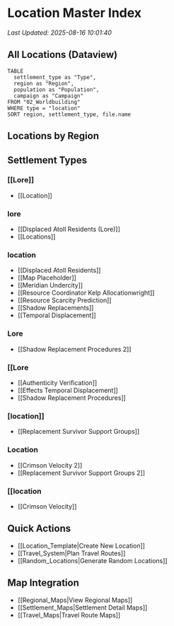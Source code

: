 # Location Master Index

*Last Updated: 2025-08-16 10:01:40*

## All Locations (Dataview)
```dataview
TABLE
  settlement_type as "Type",
  region as "Region",
  population as "Population",
  campaign as "Campaign"
FROM "02_Worldbuilding"
WHERE type = "location"
SORT region, settlement_type, file.name
```

## Locations by Region

## Settlement Types

### [[Lore]]
- [[Location]]

### lore
- [[Displaced Atoll Residents (Lore)]]
- [[Locations]]

### location
- [[Displaced Atoll Residents]]
- [[Map Placeholder]]
- [[Meridian Undercity]]
- [[Resource Coordinator Kelp Allocationwright]]
- [[Resource Scarcity Prediction]]
- [[Shadow Replacements]]
- [[Temporal Displacement]]

### Lore
- [[Shadow Replacement Procedures 2]]

### [[Lore
- [[Authenticity Verification]]
- [[Effects Temporal Displacement]]
- [[Shadow Replacement Procedures]]

### [location]]
- [[Replacement Survivor Support Groups]]

### Location
- [[Crimson Velocity 2]]
- [[Replacement Survivor Support Groups 2]]

### [[location
- [[Crimson Velocity]]

## Quick Actions
- [[Location_Template|Create New Location]]
- [[Travel_System|Plan Travel Routes]]
- [[Random_Locations|Generate Random Locations]]

## Map Integration
- [[Regional_Maps|View Regional Maps]]
- [[Settlement_Maps|Settlement Detail Maps]]
- [[Travel_Maps|Travel Route Maps]]
